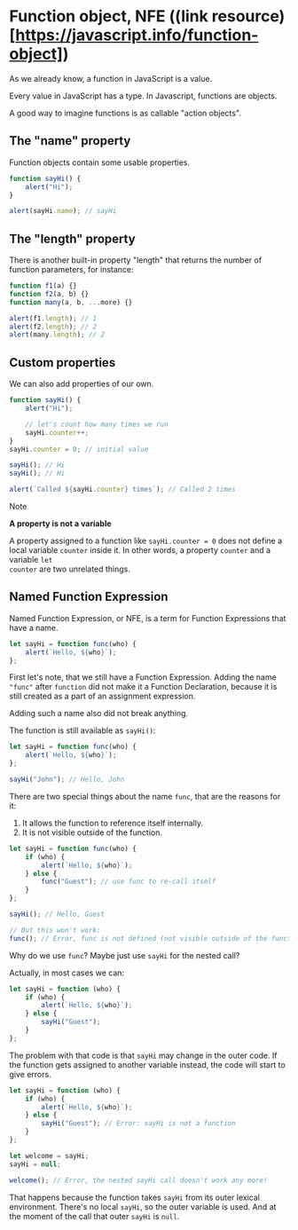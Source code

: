 # **Function object, NFE** ((link resource)[https://javascript.info/function-object])

As we already know, a function in JavaScript is a value.

Every value in JavaScript has a type. In Javascript, functions are objects.

A good way to imagine functions is as callable "action objects".

## **The "name" property**

Function objects contain some usable properties.

```javascript
function sayHi() {
	alert("Hi");
}

alert(sayHi.name); // sayHi
```

## **The "length" property**

There is another built-in property "length" that returns the number of function parameters, for instance:

```javascript
function f1(a) {}
function f2(a, b) {}
function many(a, b, ...more) {}

alert(f1.length); // 1
alert(f2.length); // 2
alert(many.length); // 2
```

## **Custom properties**

We can also add properties of our own.

```javascript
function sayHi() {
	alert("Hi");

	// let's count how many times we run
	sayHi.counter++;
}
sayHi.counter = 0; // initial value

sayHi(); // Hi
sayHi(); // Hi

alert(`Called ${sayHi.counter} times`); // Called 2 times
```

> [!NOTE]
>
> **A property is not a variable**
>
> A property assigned to a function like <code>sayHi.counter = 0</code> does not define a local variable <code>counter</code> inside it. In other words, a property <code>counter</code> and a variable <code>let counter</code> are two unrelated things.

## **Named Function Expression**

Named Function Expression, or NFE, is a term for Function Expressions that have a name.

```javascript
let sayHi = function func(who) {
	alert(`Hello, ${who}`);
};
```

First let's note, that we still have a Function Expression. Adding the name <code>"func"</code> after <code>function</code>
did not make it a Function Declaration, because it is still created as a part of an assignment expression.

Adding such a name also did not break anything.

The function is still available as <code>sayHi()</code>:

```javascript
let sayHi = function func(who) {
	alert(`Hello, ${who}`);
};

sayHi("John"); // Hello, John
```

There are two special things about the name <code>func</code>, that are the reasons for it:

1. It allows the function to reference itself internally.
2. It is not visible outside of the function.

```javascript
let sayHi = function func(who) {
	if (who) {
		alert(`Hello, ${who}`);
	} else {
		func("Guest"); // use func to re-call itself
	}
};

sayHi(); // Hello, Guest

// But this won't work:
func(); // Error, func is not defined (not visible outside of the function)
```

Why do we use <code>func</code>? Maybe just use <code>sayHi</code> for the nested call?

Actually, in most cases we can:

```javascript
let sayHi = function (who) {
	if (who) {
		alert(`Hello, ${who}`);
	} else {
		sayHi("Guest");
	}
};
```

The problem with that code is that <code>sayHi</code> may change in the outer code. If the function gets assigned to another variable instead, the code will start to give errors.

```javascript
let sayHi = function (who) {
	if (who) {
		alert(`Hello, ${who}`);
	} else {
		sayHi("Guest"); // Error: sayHi is not a function
	}
};

let welcome = sayHi;
sayHi = null;

welcome(); // Error, the nested sayHi call doesn't work any more!
```

That happens because the function takes <code>sayHi</code> from its outer lexical environment. There's no local <code>sayHi</code>, so the outer variable is used. And at the moment of the call that outer <code>sayHi</code> is <code>null</code>.
